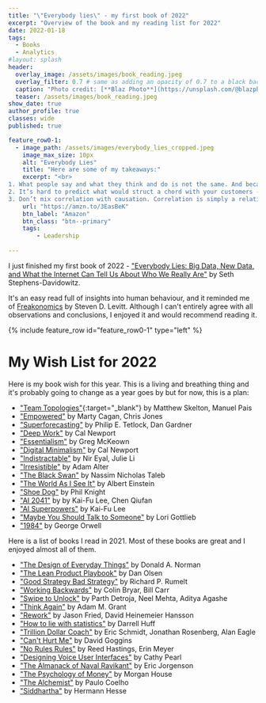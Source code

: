 ```yaml
---
title: "\"Everybody lies\" - my first book of 2022"
excerpt: "Overview of the book and my reading list for 2022"
date: 2022-01-18
tags:
  - Books
  - Analytics
#layout: splash
header:
  overlay_image: /assets/images/book_reading.jpeg
  overlay_filter: 0.7 # same as adding an opacity of 0.7 to a black background
  caption: "Photo credit: [**Blaz Photo**](https://unsplash.com/@blazphoto?utm_source=unsplash&utm_medium=referral&utm_content=creditCopyText) on [Unsplash](https://unsplash.com/s/photos/book-reading?utm_source=unsplash&utm_medium=referral&utm_content=creditCopyText)"
  teaser: /assets/images/book_reading.jpeg
show_date: true
author_profile: true
classes: wide
published: true

feature_row0-1:
  - image_path: /assets/images/everybody_lies_cropped.jpeg
    image_max_size: 10px
    alt: "Everybody Lies"
    title: "Here are some of my takeaways:"
    excerpt: "<br>
1. What people say and what they think and do is not the same. And because of that, you must rely on qualitative and quantitative analysis. <br><br>
2. It’s hard to predict what would struct a chord with your customers - constantly design and conduct AB tests to optimize messages and product features.<br><br>
3. Don’t mix correlation with causation. Correlation is simply a relation of A and B, while causation explicitly applies to cases where action A causes outcome B.<br><br>"
    url: "https://amzn.to/3EasBeK"
    btn_label: "Amazon"
    btn_class: "btn--primary"
    tags:
        - Leadership
  
---
```


I just finished my first book of 2022 - ["Everybody Lies: Big Data, New Data, and What the Internet Can Tell Us About Who We Really Are"](https://amzn.to/3EasBeK) by Seth Stephens-Davidowitz. 

It's an easy read full of insights into human behaviour, and it reminded me of [Freakonomics](https://amzn.to/3LuM64D) by Steven D. Levitt. Although I can't entirely agree with all observations and conclusions, I enjoyed it and would recommend reading it. 

{% include feature_row id="feature_row0-1" type="left" %}

# My Wish List for 2022
Here is my book wish for this year. This is a living and breathing thing and it's probably going to change as a year goes by but for now, this is a plan:

- ["Team Topologies"](https://amzn.to/3L9h6Xr){:target="_blank"} by Matthew Skelton, Manuel Pais 
- ["Empowered"](https://amzn.to/3K7H5NW) by Marty Cagan, Chris Jones
- ["Superforecasting"](https://amzn.to/3LER7aA) by Philip E. Tetlock, Dan Gardner 
- ["Deep Work"](https://amzn.to/3L60csS) by Cal Newport
- ["Essentialism"](https://amzn.to/3OzwBKH) by Greg McKeown
- ["Digital Minimalism"](https://amzn.to/36ITB8U) by Cal Newport
- ["Indistractable"](https://amzn.to/3k5Qafr) by Nir Eyal, Julie Li
- ["Irresistible"](https://amzn.to/39cVyLI) by Adam Alter
- ["The Black Swan"](https://amzn.to/3Oxzift) by Nassim Nicholas Taleb 
- ["The World As I See It"](https://amzn.to/3kpKqNY) by Albert Einstein
- ["Shoe Dog"](https://amzn.to/3K9VdpJ) by Phil Knight
- ["AI 2041"](https://amzn.to/3KaILpV) by by Kai-Fu Lee, Chen Qiufan
- ["AI Superpowers"](https://amzn.to/3EGeaiO) by Kai-Fu Lee
- ["Maybe You Should Talk to Someone"](https://amzn.to/36IUKgI) by Lori Gottlieb
- ["1984"](https://amzn.to/3rVoRsr) by George Orwell


Here is a list of books I read in 2021. Most of these books are great and I enjoyed almost all of them. 

- ["The Design of Everyday Things"](https://amzn.to/3EUr9xD) by Donald A. Norman
- ["The Lean Product Playbook"](https://amzn.to/3K7dhAL) by Dan Olsen
- ["Good Strategy Bad Strategy"](https://amzn.to/3y4nnjR) by Richard P. Rumelt
- ["Working Backwards"](https://amzn.to/3KdYiFk) by Colin Bryar, Bill Carr
- ["Swipe to Unlock"](https://amzn.to/3uBNhJf) by Parth Detroja, Neel Mehta, Aditya Agashe
- ["Think Again"](https://amzn.to/3ENCsaM) by Adam M. Grant
- ["Rework"](https://amzn.to/3uzqHB7) by Jason Fried, David Heinemeier Hansson
- ["How to lie with statistics"](https://amzn.to/3EUs29r) by Darrell Huff
- ["Trillion Dollar Coach"](https://amzn.to/3vHjUVi) by Eric Schmidt, Jonathan Rosenberg, Alan Eagle
- ["Can't Hurt Me"](https://amzn.to/3xOCBt5) by David Goggins
- ["No Rules Rules"](https://amzn.to/3vAINSJ) by Reed Hastings, Erin Meyer
- ["Designing Voice User Interfaces"](https://amzn.to/38BmTqE) by Cathy Pearl
- ["The Almanack of Naval Ravikant"](https://amzn.to/3KsTTi9) by Eric Jorgenson
- ["The Psychology of Money"](https://amzn.to/3xXGoUL) by Morgan House
- ["The Alchemist"](https://amzn.to/3sm5wBh) by Paulo Coelho
- ["Siddhartha"](https://amzn.to/3knXSle) by Hermann Hesse
